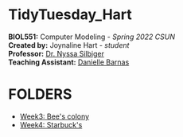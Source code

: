 # TidyTuesday_Hart
**BIOL551:** Computer Modeling - _Spring 2022 CSUN_  
**Created by:** Joynaline Hart - _student_  
**Professor:** [Dr. Nyssa Silbiger](https://github.com/njsilbiger)  
**Teaching Assistant:** [Danielle Barnas](https://github.com/dbarnas)  

# FOLDERS
* [Week3: Bee's colony](https://github.com/thejline/TidyTuesday_Hart/tree/main/Week4_Tidy)
* [Week4: Starbuck's](https://github.com/thejline/TidyTuesday_Hart/tree/main/Week5_Tidy)
